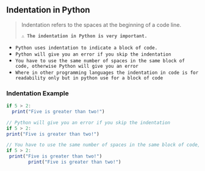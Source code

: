 ## Indentation in Python 

> Indentation refers to the spaces at the beginning of a code line.
>
> **`⚠️ The indentation in Python is very important.`**

- `Python uses indentation to indicate a block of code.`
- `Python will give you an error if you skip the indentation`
- `You have to use the same number of spaces in the same block of code, otherwise Python will give you an error`
- `Where in other programming languages the indentation in code is for readability only but in python use for a block of code `





### Indentation  Example 

```js
if 5 > 2:
  print("Five is greater than two!")

// Python will give you an error if you skip the indentation
if 5 > 2:
print("Five is greater than two!")

// You have to use the same number of spaces in the same block of code, otherwise Python will give you an error:
if 5 > 2:
 print("Five is greater than two!")
        print("Five is greater than two!")
```

